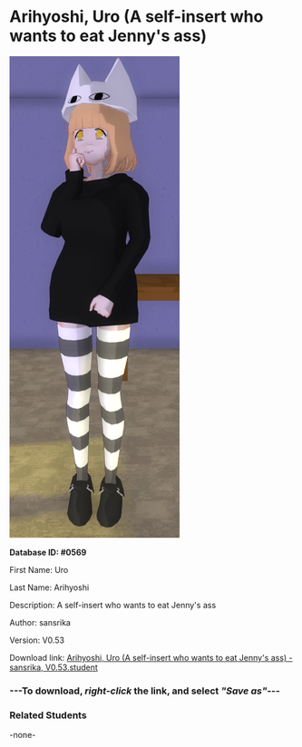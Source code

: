 # Arihyoshi, Uro (A self-insert who wants to eat Jenny's ass)

<img src="../../Files/Images/Arihyoshi, Uro (A self-insert who wants to eat Jenny's ass).png" title="Arihyoshi, Uro (A self-insert who wants to eat Jenny's ass) - sansrika, V0.53">

**Database ID: #0569**

First Name: Uro

Last Name: Arihyoshi

Description: A self-insert who wants to eat Jenny's ass

Author: sansrika

Version: V0.53

Download link: <a href="https://raw.githubusercontent.com/Arbiter1223/Daigaku-Gurashi-Custom-Students/master/Files/Student%20Files/Arihyoshi%2C%20Uro%20(A%20self-insert%20who%20wants%20to%20eat%20Jenny's%20ass)%20-%20sansrika%2C%20V0.53.student">Arihyoshi, Uro (A self-insert who wants to eat Jenny's ass) - sansrika, V0.53.student</a>

### ---**To download, _right-click_ the link, and select _"Save as"_**---

### Related Students

-none-
